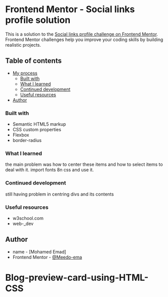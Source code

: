 # Frontend Mentor - Social links profile solution

This is a solution to the [Social links profile challenge on Frontend Mentor](https://www.frontendmentor.io/learning-paths/getting-started-on-frontend-mentor-XJhRWRREZd/steps/689e23a9d98fffca3e566838/challenge/start). Frontend Mentor challenges help you improve your coding skills by building realistic projects. 

## Table of contents

- [My process](#my-process)
  - [Built with](#built-with)
  - [What I learned](#what-i-learned)
  - [Continued development](#continued-development)
  - [Useful resources](#useful-resources)
- [Author](#author)








### Built with

- Semantic HTML5 markup
- CSS custom properties
- Flexbox
- border-radius



### What I learned

the main problem was how to center these items and how to select items to deal with it.
import fonts 8n css and use it.




### Continued development

still having problem in centring divs and its contents 


### Useful resources

- w3school.com
- web-_dev


## Author

- name - [Mohamed Emad]
- Frontend Mentor - [@Meedo-ema](https://www.frontendmentor.io/profile/Meedo-ema)
# Blog-preview-card-using-HTML-CSS
